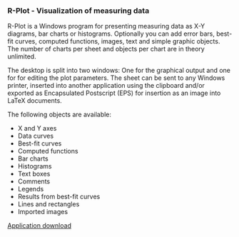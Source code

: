 ### R-Plot - Visualization of measuring data

R-Plot is a Windows program for presenting measuring data as X-Y diagrams, 
bar charts or histograms. Optionally you can add error bars, best-fit curves, 
computed functions, images, text and simple graphic objects. The number of 
charts per sheet and objects per chart are in theory unlimited.

The desktop is split into two windows: One for the graphical output and one
for for editing the plot parameters. The sheet can be sent to any Windows 
printer, inserted into another application using the clipboard and/or 
exported as Encapsulated Postscript (EPS) for insertion as an image into 
LaTeX documents.

The following objects are available:
- X and Y axes
- Data curves
- Best-fit curves
- Computed functions
- Bar charts
- Histograms
- Text boxes
- Comments
- Legends
- Results from best-fit curves
- Lines and rectangles
- Imported images

[Application download ](https://www.rathlev-home.de/index-e.html?home-e.html#rplot)
